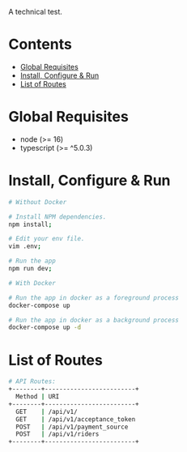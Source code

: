 A technical test.

# Contents

- [Global Requisites](#global-requisites)
- [Install, Configure &amp; Run](#install-configure--run)
- [List of Routes](#list-of-routes)

# Global Requisites

- node (>= 16)
- typescript (>= ^5.0.3)

# Install, Configure & Run

```bash
# Without Docker

# Install NPM dependencies.
npm install;

# Edit your env file.
vim .env;

# Run the app
npm run dev;
```

```bash
# With Docker

# Run the app in docker as a foreground process
docker-compose up

# Run the app in docker as a background process
docker-compose up -d
```

# List of Routes

```sh
# API Routes:
+--------+-------------------------+
  Method | URI
+--------+-------------------------+
  GET    | /api/v1/
  GET    | /api/v1/acceptance_token
  POST   | /api/v1/payment_source
  POST   | /api/v1/riders
+--------+-------------------------+
```
